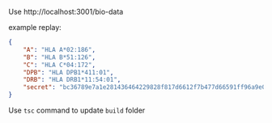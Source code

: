 Use http://localhost:3001/bio-data

example replay:
```json
{
    "A": "HLA A*02:186",
    "B": "HLA B*51:126",
    "C": "HLA C*04:172",
    "DPB": "HLA DPB1*411:01",
    "DRB": "HLA DRB1*11:54:01",
    "secret": "bc36789e7a1e281436464229828f817d6612f7b477d66591ff96a9e064bcc98a"
}
```

Use `tsc` command to update `build` folder